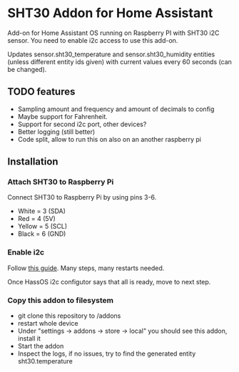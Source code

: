 # SHT30 Addon for Home Assistant

Add-on for Home Assistant OS running on Raspberry PI with SHT30 i2C sensor. You need to enable i2c access
to use this add-on.

Updates sensor.sht30_temperature and sensor.sht30_humidity entities (unless different entity ids given)
with current values every 60 seconds (can be changed).

## TODO features
- Sampling amount and frequency and amount of decimals to config
- Maybe support for Fahrenheit.
- Support for second i2c port, other devices?
- Better logging (still better)
- Code split, allow to run this on also on an another raspberry pi

## Installation

### Attach SHT30 to Raspberry Pi

Connect SHT30 to Raspberry Pi by using pins 3-6.
- White = 3 (SDA)
- Red = 4 (5V)
- Yellow = 5 (SCL)
- Black = 6 (GND)

### Enable i2c

Follow [this guide](https://community.home-assistant.io/t/add-on-hassos-i2c-configurator/264167). Many steps, many restarts needed.

Once HassOS i2c configutor says that all is ready, move to next step.

### Copy this addon to filesystem

- git clone this repository to /addons
- restart whole device
- Under "settings -> addons -> store -> local" you should see this addon, install it
- Start the addon
- Inspect the logs, if no issues, try to find the generated entity sht30.temperature
